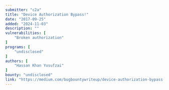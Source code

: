 ```yaml
---
submitter: "c2a"
title: "Device Authorization Bypass!"
date: "2017-09-25"
added: "2024-11-03"
description: ""
vulnerabilities: [
    "Broken authorization"
]
programs: [
    "undisclosed"
]
authors: [
    "Hassan Khan Yusufzai"
]
bounty: "undisclosed"
link: "https://medium.com/bugbountywriteup/device-authorization-bypass-aa508c9193ed"
---
```




